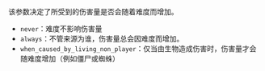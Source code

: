 该参数决定了所受到的伤害量是否会随着难度而增加。

- `never`：难度不影响伤害量
- `always`：不管来源为谁，伤害量总会因难度而增加。
- `when_caused_by_living_non_player`：仅当由生物造成伤害时，伤害量才会随难度增加（例如僵尸或蜘蛛）
